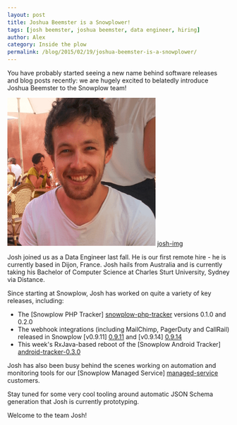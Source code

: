 ```yaml
---
layout: post
title: Joshua Beemster is a Snowplower!
tags: [josh beemster, joshua beemster, data engineer, hiring]
author: Alex
category: Inside the plow
permalink: /blog/2015/02/19/joshua-beemster-is-a-snowplower/
---
```


You have probably started seeing a new name behind software releases and blog posts recently: we are hugely excited to belatedly introduce Joshua Beemster to the Snowplow team!

![josh-img] [josh-img]

Josh joined us as a Data Engineer last fall. He is our first remote hire - he is currently based in Dijon, France. Josh hails from Australia and is currently taking his Bachelor of Computer Science at Charles Sturt University, Sydney via Distance.

Since starting at Snowplow, Josh has worked on quite a variety of key releases, including:

* The [Snowplow PHP Tracker] [snowplow-php-tracker] versions 0.1.0 and 0.2.0
* The webhook integrations (including MailChimp, PagerDuty and CallRail) released in Snowplow [v0.9.11] [0.9.11] and [v0.9.14] [0.9.14]
* This week's RxJava-based reboot of the [Snowplow Android Tracker] [android-tracker-0.3.0]

Josh has also been busy behind the scenes working on automation and monitoring tools for our [Snowplow Managed Service] [managed-service] customers.

Stay tuned for some very cool tooling around automatic JSON Schema generation that Josh is currently prototyping.

Welcome to the team Josh!

[snowplow-php-tracker]: https://github.com/snowplow/snowplow-php-tracker
[0.9.11]: /blog/2014/11/10/snowplow-0.9.11-released-with-webhook-support/
[0.9.14]: /blog/2014/12/31/snowplow-0.9.14-released-with-additional-webhooks/
[android-tracker-0.3.0]: /blog/2015/02/18/snowplow-android-tracker-0.3.0-released

[managed-service]: /pricing/index.html

[josh-img]: /assets/img/blog/2015/02/josh-beemster.png
